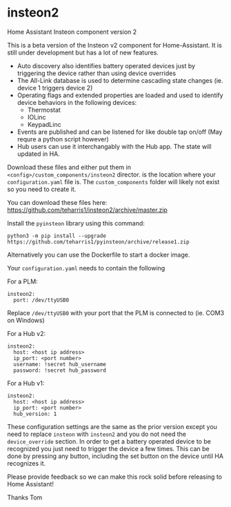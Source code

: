 # insteon2
Home Assistant Insteon component version 2

This is a beta version of the Insteon v2 component for Home-Assistant. It is still under development but has a lot
of new features.

- Auto discovery also identifies battery operated devices just by triggering the device rather than using device overrides
- The All-Link database is used to determine cascading state changes (ie. device 1 triggers device 2)
- Operating flags and extended properties are loaded and used to identify device behaviors in the following devices:
  - Thermostat
  - IOLinc
  - KeypadLinc
- Events are published and can be listened for like double tap on/off (May requre a python script however)
- Hub users can use it interchangably with the Hub app. The state will updated in HA.

Download these files and either put them in `<config>/custom_components/insteon2` director. <config> is the location
where your `configuration.yaml` file is. The `custom_components` folder will likely not exist so you need to create it.

You can download these files here: https://github.com/teharris1/insteon2/archive/master.zip

Install the `pyinsteon` library using this command:
```
python3 -m pip install --upgrade https://github.com/teharris1/pyinsteon/archive/release1.zip
```

Alternatively you can use the Dockerfile to start a docker image.

Your `configuration.yaml` needs to contain the following

For a PLM:
```
insteon2:
  port: /dev/ttyUSB0
```
Replace `/dev/ttyUSB0` with your port that the PLM is connected to (ie. COM3 on Windows)

For a Hub v2:
```
insteon2:
  host: <host ip address>
  ip_port: <port number>
  username: !secret hub_username
  password: !secret hub_password
```

For a Hub v1:
```
insteon2:
  host: <host ip address>
  ip_port: <port number>
  hub_version: 1
```

These configuration settings are the same as the prior version except you need to replace `insteon` with `insteon2` and you do not
need the `device_override` section. In order to get a battery operated device to be recognized you just need to trigger the device a
few times. This can be done by pressing any button, including the set button on the device until HA recognizes it.

Please provide feedback so we can make this rock solid before releasing to Home Assistant!

Thanks
Tom
